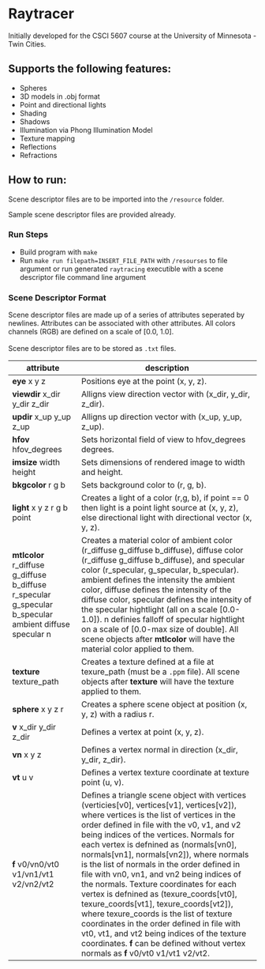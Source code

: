 # Raytracer

Initially developed for the CSCI 5607 course at the University of Minnesota - Twin Cities.

## Supports the following features:
- Spheres
- 3D models in .obj format
- Point and directional lights
- Shading
- Shadows
- Illumination via Phong Illumination Model
- Texture mapping
- Reflections
- Refractions

## How to run:
Scene descriptor files are to be imported into the `/resource` folder.

Sample scene descriptor files are provided already.

### Run Steps
- Build program with `make`
- Run `make run filepath=INSERT_FILE_PATH` with `/resourses` to file argument or run generated `raytracing` executible with a scene descriptor file command line argument

### Scene Descriptor Format
Scene descriptor files are made up of a series of attributes seperated by newlines. Attributes can be associated with other attributes.
All colors channels (RGB) are defined on a scale of \[0.0, 1.0\].
<br><br>
Scene descriptor files are to be stored as `.txt` files.

| attribute | description |
| --------- | ----------- |
| **eye** x y z | Positions eye at the point (x, y, z). |
| **viewdir** x_dir y_dir z_dir | Alligns view direction vector with (x_dir, y_dir, z_dir). |
| **updir** x_up y_up z_up | Alligns up direction vector with (x_up, y_up, z_up). |
| **hfov** hfov_degrees | Sets horizontal field of view to hfov_degrees degrees. |
| **imsize** width height | Sets dimensions of rendered image to width and height. |
| **bkgcolor** r g b | Sets background color to (r, g, b). |
| **light** x y z r g b point | Creates a light of a color (r,g, b), if point == 0 then light is a point light source at (x, y, z), else directional light with directional vector (x, y, z). |
| **mtlcolor** r_diffuse g_diffuse b_diffuse r_specular g_specular b_specular ambient diffuse specular n | Creates a material color of ambient color (r_diffuse g_diffuse b_diffuse), diffuse color (r_diffuse g_diffuse b_diffuse), and specular color (r_specular, g_specular, b_specular). ambient defines the intensity the ambient color, diffuse defines the intensity of the diffuse color, specular defines the intensity of the specular hightlight (all on a scale \[0.0-1.0\]). n definies falloff of specular hightlight on a scale of \[0.0-max size of double\]. All scene objects after **mtlcolor** will have the material color applied to them. |
| **texture** texture_path | Creates a texture defined at a file at texure_path (must be a `.ppm` file). All scene objects after **texture** will have the texture applied to them. |
| **sphere** x y z r | Creates a sphere scene object at position (x, y, z) with a radius r. |
| **v**  x_dir y_dir z_dir | Defines a vertex at point (x, y, z). |
| **vn** x y z | Defines a vertex normal in direction (x_dir, y_dir, z_dir). |
| **vt** u v | Defines a vertex texture coordinate at texture point (u, v). |
| **f** v0/vn0/vt0 v1/vn1/vt1 v2/vn2/vt2 | Defines a triangle scene object with vertices (verticies\[v0\], vertices\[v1\], vertices\[v2\]), where vertices is the list of vertices in the order defined in file with the v0, v1, and v2 being indices of the vertices. Normals for each vertex is defnined as (normals\[vn0\], normals\[vn1\], normals\[vn2\]), where normals is the list of normals in the order defined in file with vn0, vn1, and vn2 being indices of the normals. Texture coordinates for each vertex is defnined as (texure_coords\[vt0\], texure_coords\[vt1\], texure_coords\[vt2\]), where texure_coords is the list of texture coordinates in the order defined in file with vt0, vt1, and vt2 being indices of the texture coordinates. **f** can be defined without vertex normals as **f** v0/vt0 v1/vt1 v2/vt2. |
